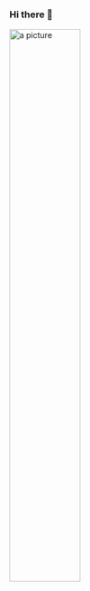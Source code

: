 ### Hi there 👋

<!--
**lillyelectronics/lillyelectronics** is a ✨ _special_ ✨ repository because its `README.md` (this file) appears on your GitHub profile.

Here are some ideas to get you started:

- 🔭 I’m currently working on my final big assiganment by end of this term.
- 🌱 I’m currently learning courses mult-128, video, audio, medium social, which is a part of Interative Design and Technology
- 👯 I’m looking to collaborate on ...
- 🤔 I’m looking for help with ...
- 💬 Ask me about anything
- 📫 How to reach me: 1-639476-1779
- 😄 Pronouns: Lilly
- ⚡ Fun fact: making money
-->
<img src="https://myoctocat.com/assets/images/base-octocat.svg" alt="a picture" style = "width: 50%;">
